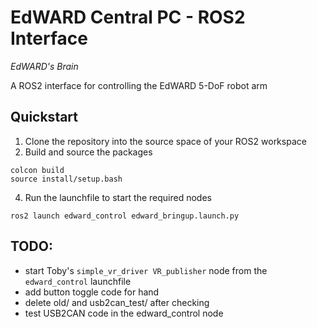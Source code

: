 # EdWARD Central PC - ROS2 Interface
*EdWARD's Brain*

A ROS2 interface for controlling the EdWARD 5-DoF robot arm

## Quickstart
1. Clone the repository into the source space of your ROS2 workspace 
2. Build and source the packages
```
colcon build
source install/setup.bash
```
4. Run the launchfile to start the required nodes
```
ros2 launch edward_control edward_bringup.launch.py
```


## TODO:
- start Toby's `simple_vr_driver VR_publisher` node from the `edward_control` launchfile
- add button toggle code for hand
- delete old/ and usb2can_test/ after checking
- test USB2CAN code in the edward_control node


